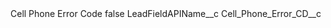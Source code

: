 <?xml version="1.0" encoding="UTF-8"?>
<CustomMetadata xmlns="http://soap.sforce.com/2006/04/metadata" xmlns:xsi="http://www.w3.org/2001/XMLSchema-instance" xmlns:xsd="http://www.w3.org/2001/XMLSchema">
    <label>Cell Phone Error Code</label>
    <protected>false</protected>
    <values>
        <field>LeadFieldAPIName__c</field>
        <value xsi:type="xsd:string">Cell_Phone_Error_CD__c</value>
    </values>
</CustomMetadata>
